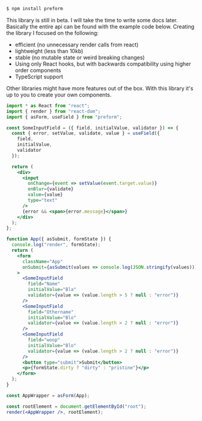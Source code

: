 ```sh
$ npm install preform
```

This library is still in beta. I will take the time to write some docs later. Basically the entire api can be found with the example code below. Creating the library I focused on the following:

- efficient (no unnecessary render calls from react)
- lightweight (less than 10kb)
- stable (no mutable state or weird breaking changes)
- Using only React hooks, but with backwards compatibility using higher order components
- TypeScript support

Other libraries might have more features out of the box. With this library it's up to you to create your own components.

```jsx
import * as React from "react";
import { render } from "react-dom";
import { asForm, useField } from "preform";

const SomeInputField = ({ field, initialValue, validator }) => {
  const { error, setValue, validate, value } = useField({
    field,
    initialValue,
    validator
  });

  return (
    <div>
      <input
        onChange={event => setValue(event.target.value)}
        onBlur={validate}
        value={value}
        type="text"
      />
      {error && <span>{error.message}</span>}
    </div>
  );
};

function App({ asSubmit, formState }) {
  console.log("render", formState);
  return (
    <form
      className="App"
      onSubmit={asSubmit(values => console.log(JSON.stringify(values)))}
    >
      <SomeInputField
        field="Name"
        initialValue="Bla"
        validator={value => (value.length > 5 ? null : "error")}
      />
      <SomeInputField
        field="Othername"
        initialValue="Blo"
        validator={value => (value.length > 2 ? null : "error")}
      />
      <SomeInputField
        field="woop"
        initialValue="Blo"
        validator={value => (value.length > 2 ? null : "error")}
      />
      <button type="submit">Submit</button>
      <p>{formState.dirty ? "dirty" : "pristine"}</p>
    </form>
  );
}

const AppWrapper = asForm(App);

const rootElement = document.getElementById("root");
render(<AppWrapper />, rootElement);
```
